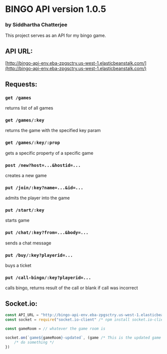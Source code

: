 # BINGO API version 1.0.5
### by Siddhartha Chatterjee

This project serves as an API for my bingo game.
## API URL:
[http://bingo-api-env.eba-zpgsctry.us-west-1.elasticbeanstalk.com/](http://bingo-api-env.eba-zpgsctry.us-west-1.elasticbeanstalk.com/)

## Requests:
### `get /games`
returns list of all games
### `get /games/:key`
returns the game with the specified key param
### `get /games/:key/:prop`
gets a specific property of a specific game
### `post /new?host=...&hostid=...`
creates a new game
### `put /join/:key?name=...&id=...`
admits the player into the game
### `put /start/:key`
starts game
### `put /chat/:key?from=...&body=...`
sends a chat message
### `put /buy/:key?playerid=...`
buys a ticket
### `put /call-bingo/:key?playerid=...`
calls bingo, returns result of the call or blank if call was incorrect

## Socket.io:

``` js
const API_URL = "http://bingo-api-env.eba-zpgsctry.us-west-1.elasticbeanstalk.com/";
const socket = require("socket.io-client" /* npm install socket.io-client */)(`ws://${API_URL.split("//")[1]}`)

const gameRoom = // whatever the game room is

socket.on(`game${gameRoom}-updated`, (game /* This is the updated game object */) => {
    /* do something */
})

```

